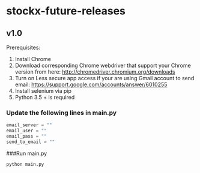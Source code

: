 # stockx-future-releases
## v1.0
Prerequisites:
1. Install Chrome
2. Download corresponding Chrome webdriver that support your Chrome version from here: http://chromedriver.chromium.org/downloads
3. Turn on Less secure app access if your are using Gmail account to send email: https://support.google.com/accounts/answer/6010255
4. Install selenium via pip
5. Python 3.5 + is required

### Update the following lines in main.py
```python
email_server = ""
email_user = ""
email_pass = ""
send_to_email = ""
```

###Run main.py
```bash
python main.py
```



